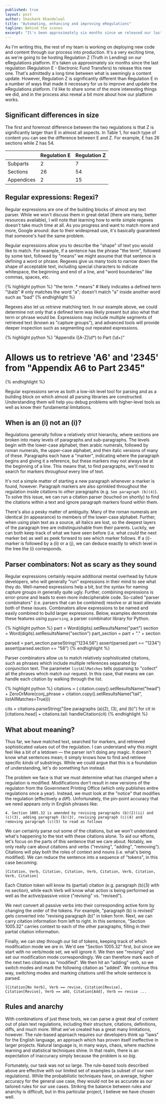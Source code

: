 ```yaml
---
published: true
layout: post
author: Shashank Khandelwal
title: "Automating, enhancing and improving eRegulations"
tagline: Behind the scenes
excerpt: "It's been approximately six months since we released our last regulation on [eRegulations](http://www.consumerfinance.gov/eregulations), our effort to make regulations more usable. We talk about what we've been up to since then. " 
---
```


As I'm writing this, the rest of my team is working on deploying new code
and content through our process into production. It's a very exciting time,
as we're going to be hosting Regulation Z (Truth in Lending) on our
eRegulations platform. It's taken us approximately six months since the
last regulation (Regulation E - Electronic Fund Transfers) to release this new
one. That's admittedly a long time between what is seemingly a content
update. However, Regulation Z is significantly different than Regulation E in a
number of ways that made it necessary for us to improve and update the
eRegulations platform. I'd like to share some of the more interesting
things we did, and in the process also reveal a bit more about how our platform
works. 

## Significant differences in size

The first and foremost difference between the two regulations is that Z is
significantly larger than E in almost all aspects.  In Table 1, for each type
of content you can see the difference between E and Z. For example, E has 26
sections while Z has 54. 

| | Regulation E | Regulation Z |
| ----- | ---- | ----- |
|Subparts | 2 | 7 | 
|Sections| 26 | 54 | 
|Appendices| 2| 15 | 

## Regular expressions: Regexi?

Regular expressions are one of the building blocks of almost any text parser. While we won't discuss them in great detail (there are many, better resources available), I will note that learning how to write simple regexes doesn't take much time at all. As you progress and want to match more and more, Google around: due to their widespread use, it's basically guaranteed that someone's had the same problem.

Regular expressions allow you to describe the "shape" of text you would like to match. For example, if a sentence has the phrase "the term", followed by some text, followed by "means" we might assume that that sentence is defining a word or phrase. Regexes give us many tools to narrow down the shape of acceptable text, including special characters to indicate whitespace, the beginning and end of a line, and "word boundaries" like commas, spaces, etc.

{% highlight python %}
"the term .* means"    # likely indicates a defined term
"\ba\b"                # only matches the word "a"; doesn't match "a" inside another word such as "bad"
{% endhighlight %}

Regexes also let us *retrieve* matching text. In our example above, we could determine not only that a defined term was likely present but also what that term or phrase would be. Expressions may include multiple segments of retrieved text (known as "capture groups"), and advanced tools will provide deeper inspection such as segmenting out repeated expressions.

{% highlight python %}
"Appendix ([A-Z]\d*) to Part (\d+)"
# Allows us to retrieve 'A6' and '2345' from "Appendix A6 to Part 2345"
{% endhighlight %}

Regular expressions serve as both a low-ish level tool for parsing and as a building block on which almost all parsing libraries are constructed. Understanding them will help you debug problems with higher-level tools as well as know their fundamental limitations.

## When is an (i) not an (i)?

Regulations generally follow a relatively strict hierarchy, where sections are broken into many levels of paragraphs and sub-paragraphs. The levels begin with the lower-case alphabet, then arabic numerals, followed by roman numerals, the upper-case alphabet, and then italic versions of many of these. Paragraphs each have a "marker", indicating where the paragraph begins and giving it a reference, but these markers may not always be at the beginning of a line. This means that, to find paragraphs, we'll need to search for markers *throughout* every line of text.

It's not a simple matter of starting a new paragraph whenever a marker is found, however. Paragraph markers are also sprinkled throughout the regulation inside citations to *other* paragraphs (e.g. `See paragraph (b)(4)`). To solve this issue, we can run a citation parser (touched on shortly) to find the citations within a text and ignore paragraph markers found within them.

There's also a pesky matter of ambiguity. Many of the roman numerals are identical (in appearance) to members of the lower-case alphabet. Further, when using plain text as a source, all italics are lost, so the deepest layers of the paragraph tree are indistinguishable from their parents. Luckily, we can both keep track of what we have seen before (i.e. what *could* the next marker be) as well as peek forward to see which marker follows. If a (i)-marker is followed by a (ii) or a (j), we can deduce exactly to which level in the tree the (i) corresponds.

## Parser combinators: Not as scary as they sound

Regular expressions certainly require additional mental overhead by future developers, who will generally "run" expressions in their mind to see what they do. Well-named expressions help a bit, but the syntax for naming capture groups in generally quite ugly. Further, combining expressions is error-prone and leads to even more indecipherable code. So-called "parser combinators" (i.e. parsers that can be combined) resolve or at least alleviate both of these issues. Combinators allow expressions to be named and easily combined to build larger expressions. Below, examples demonstrate these features using `pyparsing`, a parser combinator library for Python.

{% highlight python %}
part = Word(digits).setResultsName("part")
section = Word(digits).setResultsName("section")
part_section = part + "." + section

parsed = part_section.parseString("1234.56")
assert(parsed.part == "1234")
assert(parsed.section == "56")
{% endhighlight %}

Parser combinators allow us to match relatively sophisticated citations, such as phrases which include multiple references separated by conjunction text. The parameter `listAllMatches` tells pyparsing to "collect" all the phrases which match our request. In this case, that means we can handle each citation by walking through the list.

{% highlight python %}
citations = (
    citation.copy().setResultsName("head")
    + ZeroOrMore(conj_phrase 
                 + citation.copy().setResultsName("tail",
                                                  listAllMatches=True)))

cits = citations.parseString("See paragraphs (a)(2), (3), and (b)")
for cit in [citations.head] + citations.tail:
    handleCitation(cit)
{% endhighlight %}

## What about meaning?

Thus far, we have matched text, searched for markers, and retrieved sophisticated values out of the regulation. I can understand why this might feel like a bit of a letdown — the parser isn't doing any magic. It doesn't know what sentences mean; it simply knows how to find and retrieve specific *kinds* of substrings. While we could argue that this is a foundation of understanding, let's do something fun instead.

The problem we face is that we must determine what has changed when a regulation is modified. Modifications don't result in new versions of the regulaton from the Government Printing Office (which only publishes entire regulations once a year). Instead, we must look at the "notice" that modifies the regulation (effectively a diff). Unfortunately, the pin-point accuracy that we need appears only in English phrases like: 

    4. Section 1005.32 is amended by revising paragraphs (b)(2)(ii) and (c)(3), adding paragraph (b)(3), revising paragraph (c)(4) and removing paragraph (c)(5) to read as follows

We can certainly parse out some of the citations, but we won't understand what's happening to the text with these citations alone. To aid our efforts, let's focus on the parts of this sentence that we care about. Notably, we only really care about citations and verbs ("revising", "adding", "removing"). Citations will play both the roles of context and nouns (i.e. what's being modified). We can reduce the sentence into a sequence of "tokens", in this case becoming:

    [Citation, Verb, Citation, Citation, Verb, Citation, Verb, Citation, Verb, Citation]

Each Citation token will know its (partial) citation (e.g. paragraph (b)(3) with no section), while each Verb will know what action is being performed as well as the active/passive voice ("revising" vs. "revised").

We next convert all passive verbs into their corresponding active form by changing the order of the tokens. For example, "paragraph (b) is revised" gets converted into "revising paragraph (b)" in token form. Next, we can carry citation information from left to right. In this sentence, "Section 1005.32" carries context to each of the other paragraphs, filling in their partial citation information. 

Finally, we can step through our list of tokens, keeping track of which modification mode we are in. We'd see "Section 1005.32" first, but since we start with no verb/mode set, we will ignore it. We then see "revising" and set our modification mode correspondingly. We can therefore mark each of the next two citations as "modified". We then hit an "adding" verb, so we switch modes and mark the following citation as "added". We continue this way, switching modes and marking citations until the whole sentence is parsed.

    [Citation[No Verb], Verb == revise, Citation[Revise], Citation[Revise], Verb == add, Citation[Add], Verb == revise ...

## Rules and anarchy

With combinations of just these tools, we can parse a great deal of content out of plain text regulations, including their structure, citations, definitions, diffs, and much more. What we've created has a great many limitations, however. The rule-based approach requires our developers think up "laws" for the English language, an approach which has proven itself ineffective in larger projects. Natural language is, in many ways, chaos, where machine learning and statistical techniques shine. In that realm, there is an expectation of inaccuracy simply because the problem is *so big*.

Fortunately, our task was not so large. The rule-based tools described above are effective with our limited set of examples (a subset of our own regulations). While the probabilistic techniques have, on average, higher accuracy for the general use case, they would not be as accurate as our tailored rules for our use cases. Striking the balance between rules and anarchy is difficult, but in this particular project, I believe we have chosen well.
